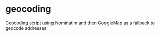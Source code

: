 geocoding
=========

Geocoding script using Nominatim and then GoogleMap as a fallback to geocode addresses
